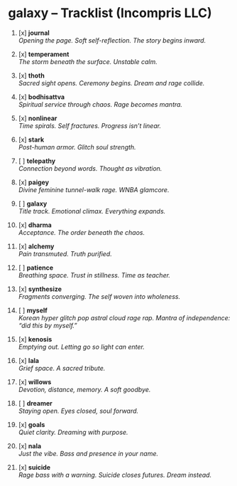# galaxy – Tracklist (Incompris LLC)

1. [x] **journal**  
   _Opening the page. Soft self-reflection. The story begins inward._

2. [x] **temperament**  
   _The storm beneath the surface. Unstable calm._

3. [x] **thoth**  
   _Sacred sight opens. Ceremony begins. Dream and rage collide._

4. [x] **bodhisattva**  
   _Spiritual service through chaos. Rage becomes mantra._

5. [x] **nonlinear**  
   _Time spirals. Self fractures. Progress isn’t linear._

6. [x] **stark**  
   _Post-human armor. Glitch soul strength._

7. [ ] **telepathy**  
   _Connection beyond words. Thought as vibration._

8. [x] **paigey**  
   _Divine feminine tunnel-walk rage. WNBA glamcore._

9. [ ] **galaxy**  
   _Title track. Emotional climax. Everything expands._

10. [x] **dharma**  
    _Acceptance. The order beneath the chaos._

11. [x] **alchemy**  
    _Pain transmuted. Truth purified._

12. [ ] **patience**  
    _Breathing space. Trust in stillness. Time as teacher._

13. [x] **synthesize**  
    _Fragments converging. The self woven into wholeness._

14. [ ] **myself**  
    _Korean hyper glitch pop astral cloud rage rap. Mantra of independence: “did this by myself.”_

15. [x] **kenosis**  
    _Emptying out. Letting go so light can enter._

16. [x] **lala**  
    _Grief space. A sacred tribute._

17. [x] **willows**  
    _Devotion, distance, memory. A soft goodbye._

18. [ ] **dreamer**  
    _Staying open. Eyes closed, soul forward._

19. [x] **goals**  
    _Quiet clarity. Dreaming with purpose._

20. [x] **nala**  
    _Just the vibe. Bass and presence in your name._

21. [x] **suicide**  
    _Rage bass with a warning. Suicide closes futures. Dream instead._
